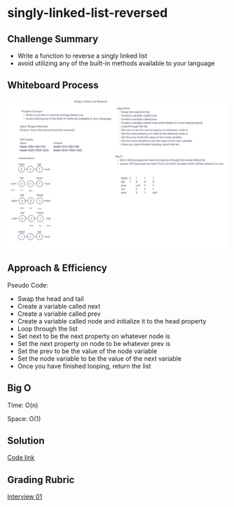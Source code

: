 # singly-linked-list-reversed

## Challenge Summary

- Write a function to reverse a singly linked list
- avoid utilizing any of the built-in methods available to your language

## Whiteboard Process

![singly linked list reversed](./singly-linked-list-reversed.png)

## Approach & Efficiency

<!-- What approach did you take? Why? What is the Big O space/time for this approach? -->

Pseudo Code:

- Swap the head and tail
- Create a variable called next
- Create a variable called prev
- Create a variable called node and initialize it to the head property
- Loop through the list
- Set next to be the next property on whatever node is
- Set the next property on node to be whatever prev is
- Set the prev to be the value of the node variable
- Set the node variable to be the value of the next variable
- Once you have finished looping, return the list

## Big O

Time: O(n)

Space: O(1)

## Solution

[Code link](./singly-linked-list-reversed.js)

## Grading Rubric

[Interview 01](https://docs.google.com/spreadsheets/d/1tdq-UhPuUevquj5We1OWgN93vlPhVG2JNLa1kfTtZ-0/edit#gid=297240503)
